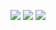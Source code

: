 [![](https://raw.githubusercontent.com/HK0811/HK0811/master/profile-summary-card-output/monokai/0-profile-details.svg)](https://github.com/vn7n24fzkq/github-profile-summary-cards)
[![](https://raw.githubusercontent.com/HK0811/HK0811/master/profile-summary-card-output/monokai/1-repos-per-language.svg)](https://github.com/vn7n24fzkq/github-profile-summary-cards)
[![](https://raw.githubusercontent.com/HK0811/HK0811/master/profile-summary-card-output/monokai/2-most-commit-language.svg)](https://github.com/vn7n24fzkq/github-profile-summary-cards)

